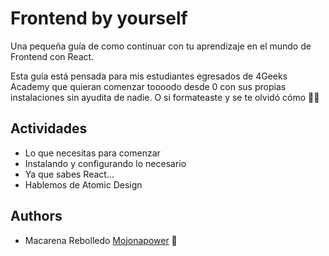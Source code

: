 # Frontend by yourself

Una pequeña guía de como continuar con tu aprendizaje en el mundo de Frontend con React.

Esta guía está pensada para mis estudiantes egresados de 4Geeks Academy que quieran comenzar toooodo desde 0 con sus propias instalaciones sin ayudita de nadie.
O si formateaste y se te olvidó cómo 🤷‍♀️




## Actividades

- Lo que necesitas para comenzar
- Instalando y configurando lo necesario
- Ya que sabes React...
- Hablemos de Atomic Design


## Authors

- Macarena Rebolledo [Mojonapower](https://github.com/mojonapower/) 🌼


